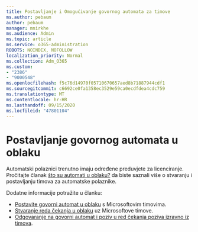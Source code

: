 ```yaml
---
title: Postavljanje i Omogućivanje govornog automata za timove
ms.author: pebaum
author: pebaum
manager: mnirkhe
ms.audience: Admin
ms.topic: article
ms.service: o365-administration
ROBOTS: NOINDEX, NOFOLLOW
localization_priority: Normal
ms.collection: Adm_O365
ms.custom:
- "2386"
- "9000548"
ms.openlocfilehash: f5c76d14970f05710670657aed8b71887944cdf1
ms.sourcegitcommit: c6692ce0fa1358ec3529e59ca0ecdfdea4cdc759
ms.translationtype: MT
ms.contentlocale: hr-HR
ms.lasthandoff: 09/15/2020
ms.locfileid: "47801104"
---
```

# <a name="set-up-a-cloud-auto-attendant"></a>Postavljanje govornog automata u oblaku

Automatski polaznici trenutno imaju određene preduvjete za licenciranje. Pročitajte članak [što su automati u oblaku?](https://docs.microsoft.com/microsoftteams/what-are-phone-system-auto-attendants) da biste saznali više o stvaranju i postavljanju timova za automatske polaznike. 

Dodatne informacije potražite u članku:

- [Postavite govorni automat u oblaku](https://docs.microsoft.com/microsoftteams/create-a-phone-system-auto-attendant) s Microsoftovim timovima. 
- [Stvaranje reda čekanja u oblaku](https://docs.microsoft.com/microsoftteams/create-a-phone-system-call-queue) uz Microsoftove timove. 
- [Odgovaranje na govorni automat i poziv u red čekanja poziva izravno iz timova](https://docs.microsoft.com/microsoftteams/answer-auto-attendant-and-call-queue-calls). 